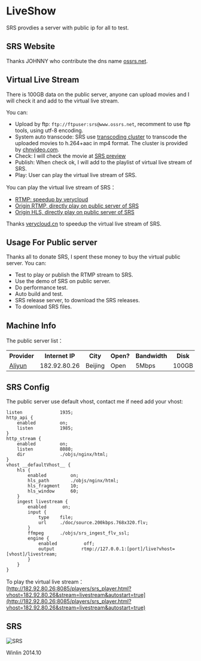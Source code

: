 # LiveShow

SRS provdies a server with public ip for all to test.

## SRS Website

Thanks JOHNNY who contribute the dns name [ossrs.net](http://www.ossrs.net).

## Virtual Live Stream

There is 100GB data on the public server, anyone can upload movies and I will check it and add to the virtual live stream.

You can:
* Upload by ftp: `ftp://ftpuser:srs@www.ossrs.net`, recomment to use ftp tools, using utf-8 encoding.
* System auto transcode: SRS use [transcoding cluster](http://www.ossrs.net:1971/) to transcode the uploaded movies to h.264+aac in mp4 format. The cluster is provided by [chnvideo.com](http://chnvideo.com).
* Check: I will check the movie at [SRS preview](http://www.ossrs.net/srs-preview/)
* Publish: When check ok, I will add to the playlist of virtual live stream of SRS.
* Play: User can play the virtual live stream of SRS.

You can play the virtual live stream of SRS：
* [RTMP: speedup by verycloud](http://182.92.80.26:8085/players/srs_player.html?vhost=srs-rtmp.verycloud.cn&server=srs-rtmp.verycloud.cn&stream=livestream&autostart=true)
* [Origin RTMP, directly play on public server of SRS](http://182.92.80.26:8085/players/srs_player.html?stream=livestream&autostart=true)
* [Origin HLS, directly play on public server of SRS](http://182.92.80.26:8085/players/jwplayer6.html?stream=livestream&hls_autostart=true&hls_port=80)

Thanks [verycloud.cn](http://verycloud.cn/) to speedup the virtual live stream of SRS.

## Usage For Public server

Thanks all to donate SRS, I spent these money to buy the virtual public server. You can:
* Test to play or publish the RTMP stream to SRS.
* Use the demo of SRS on public server.
* Do performance test.
* Auto build and test.
* SRS release server, to download the SRS releases.
* To download SRS files.

## Machine Info

The public server list：

<table>
<tr>
<th>Provider</th>
<th>Internet IP</th>
<th>City</th>
<th>Open?</th>
<th>Bandwidth</th>
<th>Disk</th>
<th>Link</th>
</tr>
<tr>
<td><a href="http://www.aliyun.com/product/ecs/">Aliyun</a></td>
<td>182.92.80.26</td>
<td>Beijing</td>
<td>Open</td>
<td>5Mbps</td>
<td>100GB</td>
<td><a href="http://182.92.80.26" target="_blank">SRS</a></td>
</tr>
</table>

## SRS Config

The public server use default vhost, contact me if need add your vhost:

```
listen              1935;
http_api {
    enabled         on;
    listen          1985;
}
http_stream {
    enabled         on;
    listen          8080;
    dir             ./objs/nginx/html;
}
vhost __defaultVhost__ {
    hls {
        enabled         on;
        hls_path        ./objs/nginx/html;
        hls_fragment    10;
        hls_window      60;
    }
    ingest livestream {
        enabled      on;
        input {
            type    file;
            url     ./doc/source.200kbps.768x320.flv;
        }
        ffmpeg      ./objs/srs_ingest_flv_ssl;
        engine {
            enabled          off;
            output          rtmp://127.0.0.1:[port]/live?vhost=[vhost]/livestream;
        }
    }
}
```

To play the virtual live stream：[http://182.92.80.26:8085/players/srs_player.html?vhost=182.92.80.26&stream=livestream&autostart=true](http://182.92.80.26:8085/players/srs_player.html?vhost=182.92.80.26&stream=livestream&autostart=true)

## SRS

![SRS](http://182.92.80.26:8085/srs/wiki/images/srs.qq.jpg)

Winlin 2014.10